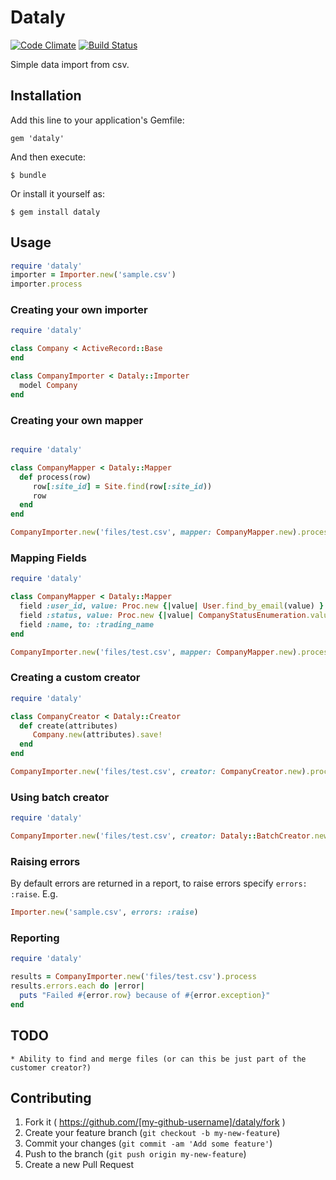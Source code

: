 # Dataly

[![Code Climate](https://codeclimate.com/github/jobready/dataly.png)](https://codeclimate.com/github/jobready/dataly)
[![Build Status](https://travis-ci.org/jobready/dataly.svg)](https://travis-ci.org/jobready/dataly)


Simple data import from csv.

## Installation

Add this line to your application's Gemfile:

    gem 'dataly'

And then execute:

    $ bundle

Or install it yourself as:

    $ gem install dataly

## Usage

```ruby
require 'dataly'
importer = Importer.new('sample.csv')
importer.process
```

### Creating your own importer

```ruby
require 'dataly'

class Company < ActiveRecord::Base
end

class CompanyImporter < Dataly::Importer
  model Company
end
```

### Creating your own mapper

```ruby

require 'dataly'

class CompanyMapper < Dataly::Mapper
  def process(row)
     row[:site_id] = Site.find(row[:site_id))
     row
  end
end

CompanyImporter.new('files/test.csv', mapper: CompanyMapper.new).process
```

### Mapping Fields

```ruby
require 'dataly'

class CompanyMapper < Dataly::Mapper
  field :user_id, value: Proc.new {|value| User.find_by_email(value) }
  field :status, value: Proc.new {|value| CompanyStatusEnumeration.value_for(value) }
  field :name, to: :trading_name
end

CompanyImporter.new('files/test.csv', mapper: CompanyMapper.new).process
```

### Creating a custom creator

```ruby
require 'dataly'

class CompanyCreator < Dataly::Creator
  def create(attributes)
     Company.new(attributes).save!
  end
end

CompanyImporter.new('files/test.csv', creator: CompanyCreator.new).process
```

### Using batch creator

```ruby
require 'dataly'

CompanyImporter.new('files/test.csv', creator: Dataly::BatchCreator.new(Company, 10)).process
```

### Raising errors

By default errors are returned in a report, to raise errors specify `errors: :raise`.
E.g.

```ruby
Importer.new('sample.csv', errors: :raise)
```

### Reporting

```ruby
require 'dataly'

results = CompanyImporter.new('files/test.csv').process
results.errors.each do |error|
  puts "Failed #{error.row} because of #{error.exception}"
end
```

## TODO

    * Ability to find and merge files (or can this be just part of the customer creator?)

## Contributing

1. Fork it ( https://github.com/[my-github-username]/dataly/fork )
2. Create your feature branch (`git checkout -b my-new-feature`)
3. Commit your changes (`git commit -am 'Add some feature'`)
4. Push to the branch (`git push origin my-new-feature`)
5. Create a new Pull Request
